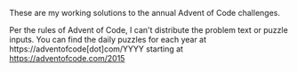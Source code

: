 These are my working solutions to the annual Advent of Code challenges.

Per the rules of Advent of Code, I can't distribute the problem text or puzzle inputs.  You can find the daily puzzles for each year at https://adventofcode[dot]com/YYYY starting at https://adventofcode.com/2015

